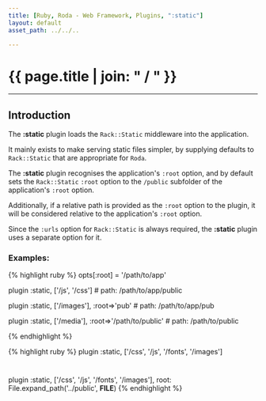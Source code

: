 ```yaml
---
title: [Ruby, Roda - Web Framework, Plugins, ":static"]
layout: default
asset_path: ../../..

---
```


# {{ page.title | join: " / " }}

---- 

## Introduction


The **:static** plugin loads the `Rack::Static` middleware into the application.

It mainly exists to make serving static files simpler, by supplying defaults to `Rack::Static` that 
are appropriate for `Roda`.

The **:static** plugin recognises the application's `:root` option, and by default sets the 
`Rack::Static` `:root` option to the `/public` subfolder of the application's `:root` option.  

Additionally, if a relative path is provided as the `:root` option to the plugin, it will be 
considered relative to the application's `:root` option.

Since the `:urls` option for `Rack::Static` is always required, the **:static** plugin uses a 
separate option for it.

### Examples:

{% highlight ruby %}
  opts[:root] = '/path/to/app'
  
  plugin :static, ['/js', '/css'] # path: /path/to/app/public
  
  plugin :static, ['/images'], :root=>'pub'  # path: /path/to/app/pub
  
  plugin :static, ['/media'], :root=>'/path/to/public' # path: /path/to/public
  
{% endhighlight %}


{% highlight ruby %}
  plugin :static, ['/css', '/js', '/fonts', '/images']
  
  # 
  plugin :static, ['/css', '/js', '/fonts', '/images'], root: File.expand_path('../public', __FILE__)
{% endhighlight %}





